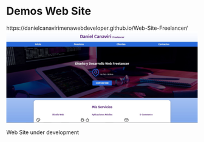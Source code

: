 <h1>Demos Web Site</h1>
https://danielcanavirimenawebdeveloper.github.io/Web-Site-Freelancer/

<img src="images/imagen.jpg">

<p>Web Site under development</p>